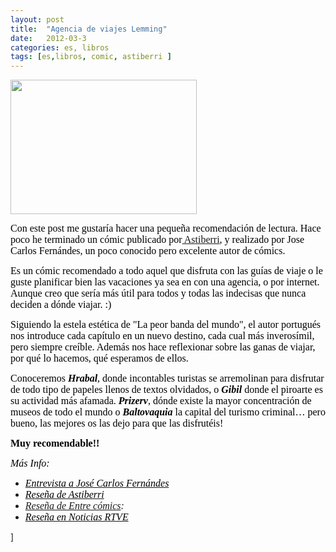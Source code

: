 ```yaml
---
layout: post
title:  "Agencia de viajes Lemming"
date:   2012-03-3
categories: es, libros
tags: [es,libros, comic, astiberri ]
---
```


<img class="alignleft" src="http://www.astiberri.com/spree/products/349/original/agenciadeviajeslemming.jpg?1432726586" alt="" width="298" height="215" />

<span style="color:#000000;"><span style="font-family:Ubuntu;"><span style="font-size:medium;">Con este post me gustaría hacer una pequeña recomendación de lectura. Hace poco he terminado un cómic publicado por<a href="http://www.astiberri.com/" target="_blank" rel="noopener"> Astiberri</a>, y realizado por Jose Carlos Fernándes, un poco conocido pero excelente autor de cómics.</span></span></span>

<span style="color:#000000;"><span style="font-family:Ubuntu;"><span style="font-size:medium;">Es un cómic recomendado a todo aquel que disfruta con las guías de viaje o le guste planificar bien las vacaciones ya sea en con una agencia, o por internet. Aunque creo que sería más útil para todos y todas las indecisas que nunca deciden a dónde viajar. :)</span></span></span>

<span style="color:#000000;"><span style="font-family:Ubuntu;"><span style="font-size:medium;">Siguiendo la estela estética de "La peor banda del mundo", el autor portugués nos introduce cada capítulo en un nuevo destino, cada cual más inverosímil, pero siempre creíble. Además nos hace reflexionar sobre las ganas de viajar, por qué lo hacemos, qué esperamos de ellos.</span></span></span>

<span style="color:#000000;"><span style="font-family:Ubuntu;"><span style="font-size:medium;">Conoceremos</span></span></span><em><span style="color:#000000;"><span style="font-family:Ubuntu;"><span style="font-size:medium;"> </span></span></span></em><strong><em><span style="color:#000000;"><span style="font-family:Ubuntu;"><span style="font-size:medium;">Hrabal</span></span></span></em></strong><span style="color:#000000;"><span style="font-family:Ubuntu;"><span style="font-size:medium;">, donde incontables turistas se arremolinan para disfrutar de todo tipo de papeles llenos de textos olvidados, o </span></span></span><strong><span style="color:#000000;"><span style="font-family:Ubuntu;"><span style="font-size:medium;"><em>Gibil</em></span></span></span></strong><em><span style="color:#000000;"><span style="font-family:Ubuntu;"><span style="font-size:medium;"> </span></span></span></em><span style="color:#000000;"><span style="font-family:Ubuntu;"><span style="font-size:medium;">donde el piroarte es su actividad más afamada.</span></span></span><span style="color:#000000;"><span style="font-family:Ubuntu;"><span style="font-size:medium;"><em> </em></span></span></span><strong><em><span style="color:#000000;"><span style="font-family:Ubuntu;"><span style="font-size:medium;">Prizerv</span></span></span></em></strong><span style="color:#000000;"><span style="font-family:Ubuntu;"><span style="font-size:medium;">, dónde existe la mayor concentración de museos de todo el mundo o</span></span></span><span style="color:#000000;"><span style="font-family:Ubuntu;"><span style="font-size:medium;"><em> </em></span></span></span><strong><em><span style="color:#000000;"><span style="font-family:Ubuntu;"><span style="font-size:medium;">Baltovaquia</span></span></span></em></strong><span style="color:#000000;"><span style="font-family:Ubuntu;"><span style="font-size:medium;"> la capital del turismo criminal… pero bueno, las mejores os las dejo para que las disfrutéis!</span></span></span>

<span style="font-family:Ubuntu;font-size:large;">
</span>

<span style="color:#000000;"><span style="font-family:Ubuntu;"><span style="font-size:medium;"><strong>Muy recomendable!!</strong></span></span></span>

<em><span style="color:#000000;"><span style="font-family:Ubuntu;"><span style="font-size:medium;">Más Info:</span></span></span></em>
<ul>
	<li><em><a href="http://www.yamaguchicomic.com/fernandes.html" target="_blank" rel="noopener"><span style="color:#000000;"><span style="font-family:Ubuntu;"><span style="font-size:medium;">Entrevista a José Carlos Fernándes</span></span></span></a></em></li>
	<li><em><a href="http://www.astiberri.com/ficha_prod.php?cod=agenciadeviajeslemming" target="_blank" rel="noopener"><span style="color:#000000;"><span style="font-family:Ubuntu;"><span style="font-size:medium;">Reseña de Astiberri</span></span></span></a></em></li>
	<li><em><a style="font-size:medium;font-family:Ubuntu;" href="http://www.entrecomics.com/?p=61024" target="_blank" rel="noopener">Reseña de Entre cómics</a><span style="font-size:medium;font-family:Ubuntu;">:</span></em></li>
	<li><em><a href="http://www.rtve.es/noticias/20110401/agencia-viajes-lemming-ruta-imaginaria-jose-carlos-fernandes/421294.shtml" target="_blank" rel="noopener"><span style="color:#000000;"><span style="font-family:Ubuntu;"><span style="font-size:medium;">Reseña en Noticias RTVE</span></span></span></a></em></li>
</ul>]
